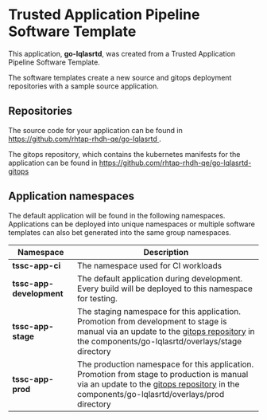 # Trusted Application Pipeline Software Template

This application, **go-lqlasrtd**, was created from a Trusted Application Pipeline Software Template.

The software templates create a new source and gitops deployment repositories with a sample source application. 

## Repositories

The source code for your application can be found in [https://github.com/rhtap-rhdh-qe/go-lqlasrtd ](https://github.com/rhtap-rhdh-qe/go-lqlasrtd ).
 
The gitops repository, which contains the kubernetes manifests for the application can be found in 
[https://github.com/rhtap-rhdh-qe/go-lqlasrtd-gitops ](https://github.com/rhtap-rhdh-qe/go-lqlasrtd-gitops ) 

## Application namespaces 

The default application will be found in the following namespaces. Applications can be deployed into unique namespaces or multiple software templates can also bet generated into the same group namespaces.  

|  Namespace   |  Description   |  
| -------- | -------- |
| **tssc-app-ci** | The namespace used for CI workloads |
| **tssc-app-development** | The default application during development. Every build will be deployed to this namespace for testing. |
| **tssc-app-stage** | The staging namespace for this application. Promotion from development to stage is manual via an update to the [gitops repository](https://github.com/rhtap-rhdh-qe/go-lqlasrtd-gitops ) in the components/go-lqlasrtd/overlays/stage directory |
| **tssc-app-prod** | The production namespace for this application. Promotion from stage to production is manual via an update to the [gitops repository](https://github.com/rhtap-rhdh-qe/go-lqlasrtd-gitops ) in the components/go-lqlasrtd/overlays/prod directory |
